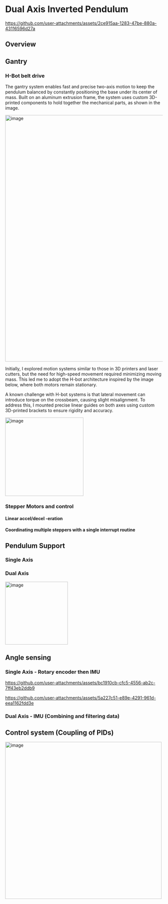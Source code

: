 # Dual Axis Inverted Pendulum

https://github.com/user-attachments/assets/2ce915aa-1283-47be-880a-43116596d27a

## Overview



## Gantry
### H-Bot belt drive
The gantry system enables fast and precise two-axis motion to keep the pendulum balanced by constantly positioning the base under its center of mass. Built on an aluminum extrusion frame, the system uses custom 3D-printed components to hold together the mechanical parts, as shown in the image.

<img width="785" alt="image" src="https://github.com/user-attachments/assets/535618e7-6076-488c-b6ec-edb46b4c747e" />

Initially, I explored motion systems similar to those in 3D printers and laser cutters, but the need for high-speed movement required minimizing moving mass. This led me to adopt the H-bot architecture inspired by the image below, where both motors remain stationary.

A known challenge with H-bot systems is that lateral movement can introduce torque on the crossbeam, causing slight misalignment. To address this, I mounted precise linear guides on both axes using custom 3D-printed brackets to ensure rigidity and accuracy.

<img width="250" alt="image" src="https://github.com/user-attachments/assets/759edab8-2bf5-41ba-946d-4d369a11933d" />

### Stepper Motors and control
#### Linear accel/decel -eration
#### Coordinating multiple steppers with a single interrupt routine

## Pendulum Support
### Single Axis
### Dual Axis
<img width="200" alt="image" src="https://github.com/user-attachments/assets/96e273cc-b0df-4cd4-8c8c-75e214a7bf4d" />



## Angle sensing
### Single Axis - Rotary encoder then IMU
https://github.com/user-attachments/assets/bc1910cb-cfc5-4556-ab2c-7ff43eb2ddb9

https://github.com/user-attachments/assets/5a227c51-e89e-4291-961d-eea1162fdd3e


### Dual Axis - IMU (Combining and filtering data)




## Control system (Coupling of PIDs)
<img width="500" alt="image" src="https://github.com/user-attachments/assets/a70526a4-1b07-40af-b24d-f153e88ad73e" />


